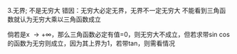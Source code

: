 3.无界; 不是无穷大      错因：无穷大必定无界，无界不一定无穷大  不能看到三角函数就认为无穷大乘以三角函数成立

倘若是x $\rightarrow+\infty$，那么三角函数必定有值=0，则无穷大不成立，但若求带sin cos的函数为无穷则成立，因为其上界为1，若带tan，则需看情况
